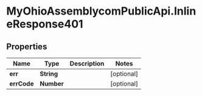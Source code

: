 # MyOhioAssemblycomPublicApi.InlineResponse401

## Properties
Name | Type | Description | Notes
------------ | ------------- | ------------- | -------------
**err** | **String** |  | [optional] 
**errCode** | **Number** |  | [optional] 
